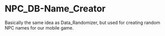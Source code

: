 # NPC_DB-Name_Creator
Basically the same idea as Data_Randomizer, but used for creating random NPC names for our mobile game.
